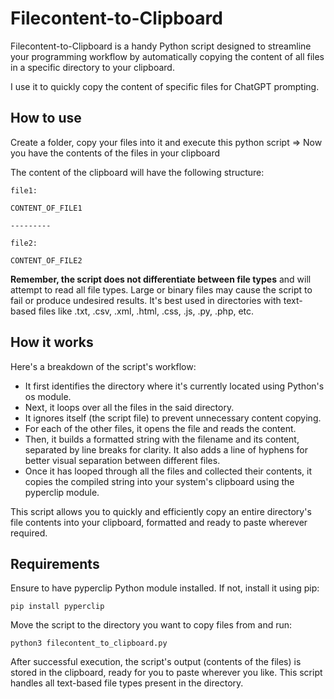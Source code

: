 # Filecontent-to-Clipboard
Filecontent-to-Clipboard is a handy Python script designed to streamline your programming workflow by automatically copying the content of all files in a specific directory to your clipboard.

I use it to quickly copy the content of specific files for ChatGPT prompting.

## How to use
Create a folder, copy your files into it and execute this python script => Now you have the contents of the files in your clipboard

The content of the clipboard will have the following structure:

```
file1:

CONTENT_OF_FILE1

---------

file2:

CONTENT_OF_FILE2
```

**Remember, the script does not differentiate between file types** and will attempt to read all file types. Large or binary files may cause the script to fail or produce undesired results. It's best used in directories with text-based files like .txt, .csv, .xml, .html, .css, .js, .py, .php, etc.

## How it works

Here's a breakdown of the script's workflow:

* It first identifies the directory where it's currently located using Python's os module.
* Next, it loops over all the files in the said directory.
* It ignores itself (the script file) to prevent unnecessary content copying.
* For each of the other files, it opens the file and reads the content.
* Then, it builds a formatted string with the filename and its content, separated by line breaks for clarity. It also adds a line of hyphens for better visual separation between different files.
* Once it has looped through all the files and collected their contents, it copies the compiled string into your system's clipboard using the pyperclip module.

This script allows you to quickly and efficiently copy an entire directory's file contents into your clipboard, formatted and ready to paste wherever required.

## Requirements

Ensure to have pyperclip Python module installed. If not, install it using pip:

```pip install pyperclip```

Move the script to the directory you want to copy files from and run:

```python3 filecontent_to_clipboard.py```

After successful execution, the script's output (contents of the files) is stored in the clipboard, ready for you to paste wherever you like. This script handles all text-based file types present in the directory.
